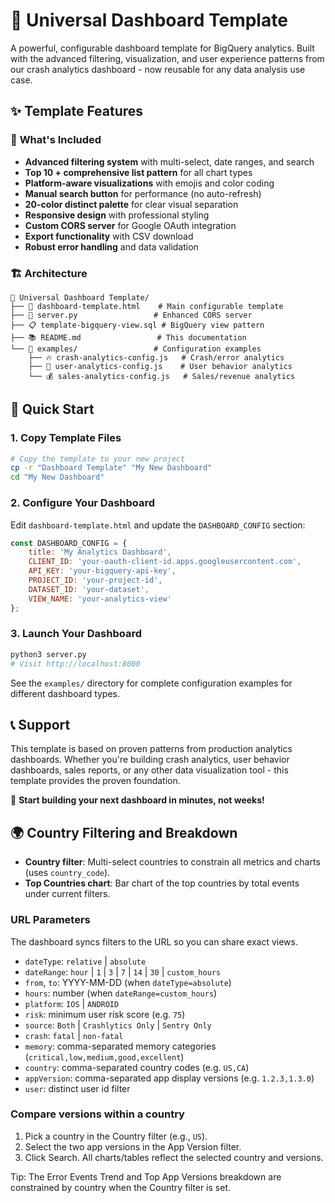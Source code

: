 # 🚀 Universal Dashboard Template

A powerful, configurable dashboard template for BigQuery analytics. Built with the advanced filtering, visualization, and user experience patterns from our crash analytics dashboard - now reusable for any data analysis use case.

## ✨ Template Features

### 🎯 **What's Included**
- **Advanced filtering system** with multi-select, date ranges, and search
- **Top 10 + comprehensive list pattern** for all chart types
- **Platform-aware visualizations** with emojis and color coding
- **Manual search button** for performance (no auto-refresh)
- **20-color distinct palette** for clear visual separation
- **Responsive design** with professional styling
- **Custom CORS server** for Google OAuth integration
- **Export functionality** with CSV download
- **Robust error handling** and data validation

### 🏗️ **Architecture**
```
📁 Universal Dashboard Template/
├── 📄 dashboard-template.html    # Main configurable template
├── 🐍 server.py                 # Enhanced CORS server
├── 📋 template-bigquery-view.sql # BigQuery view pattern
├── 📚 README.md                 # This documentation
└── 📂 examples/                 # Configuration examples
    ├── 🔥 crash-analytics-config.js   # Crash/error analytics
    ├── 👥 user-analytics-config.js    # User behavior analytics  
    └── 💰 sales-analytics-config.js   # Sales/revenue analytics
```

## 🚀 Quick Start

### 1. **Copy Template Files**
```bash
# Copy the template to your new project
cp -r "Dashboard Template" "My New Dashboard"
cd "My New Dashboard"
```

### 2. **Configure Your Dashboard**
Edit `dashboard-template.html` and update the `DASHBOARD_CONFIG` section:

```javascript
const DASHBOARD_CONFIG = {
    title: 'My Analytics Dashboard',
    CLIENT_ID: 'your-oauth-client-id.apps.googleusercontent.com',
    API_KEY: 'your-bigquery-api-key', 
    PROJECT_ID: 'your-project-id',
    DATASET_ID: 'your-dataset',
    VIEW_NAME: 'your-analytics-view'
};
```

### 3. **Launch Your Dashboard**
```bash
python3 server.py
# Visit http://localhost:8000
```

See the `examples/` directory for complete configuration examples for different dashboard types.

## 📞 **Support**

This template is based on proven patterns from production analytics dashboards. Whether you're building crash analytics, user behavior dashboards, sales reports, or any other data visualization tool - this template provides the proven foundation.

🎯 **Start building your next dashboard in minutes, not weeks!**

## 🌍 Country Filtering and Breakdown

- **Country filter**: Multi-select countries to constrain all metrics and charts (uses `country_code`).
- **Top Countries chart**: Bar chart of the top countries by total events under current filters.

### URL Parameters
The dashboard syncs filters to the URL so you can share exact views.
- `dateType`: `relative` | `absolute`
- `dateRange`: `hour` | `1` | `3` | `7` | `14` | `30` | `custom_hours`
- `from`, `to`: YYYY-MM-DD (when `dateType=absolute`)
- `hours`: number (when `dateRange=custom_hours`)
- `platform`: `IOS` | `ANDROID`
- `risk`: minimum user risk score (e.g. `75`)
- `source`: `Both` | `Crashlytics Only` | `Sentry Only`
- `crash`: `fatal` | `non-fatal`
- `memory`: comma-separated memory categories (`critical,low,medium,good,excellent`)
- `country`: comma-separated country codes (e.g. `US,CA`)
- `appVersion`: comma-separated app display versions (e.g. `1.2.3,1.3.0`)
- `user`: distinct user id filter

### Compare versions within a country
1) Pick a country in the Country filter (e.g., `US`).
2) Select the two app versions in the App Version filter.
3) Click Search. All charts/tables reflect the selected country and versions.

Tip: The Error Events Trend and Top App Versions breakdown are constrained by country when the Country filter is set.